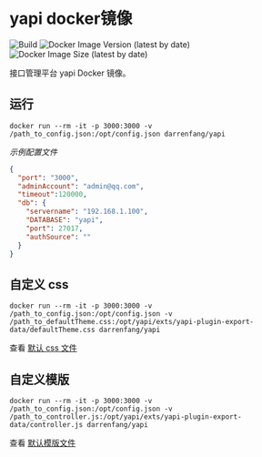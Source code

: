 # yapi docker镜像

![Build](https://github.com/darrenfang/docker-yapi/workflows/Build/badge.svg) ![Docker Image Version (latest by date)](https://img.shields.io/docker/v/darrenfang/docker-yapi) ![Docker Image Size (latest by date)](https://img.shields.io/docker/image-size/darrenfang/docker-yapi)

接口管理平台 yapi Docker 镜像。

## 运行

```shell
docker run --rm -it -p 3000:3000 -v /path_to_config.json:/opt/config.json darrenfang/yapi
```

*示例配置文件*

```json
{
  "port": "3000",
  "adminAccount": "admin@qq.com",
  "timeout":120000,
  "db": {
    "servername": "192.168.1.100",
    "DATABASE": "yapi",
    "port": 27017,
    "authSource": ""
  }
}
```

## 自定义 css

```shell
docker run --rm -it -p 3000:3000 -v /path_to_config.json:/opt/config.json -v /path_to_defaultTheme.css:/opt/yapi/exts/yapi-plugin-export-data/defaultTheme.css darrenfang/yapi
```

查看 [默认 css 文件](https://github.com/YMFE/yapi/blob/master/exts/yapi-plugin-export-data/defaultTheme.css "默认 css 文件")

## 自定义模版

```shell
docker run --rm -it -p 3000:3000 -v /path_to_config.json:/opt/config.json -v /path_to_controller.js:/opt/yapi/exts/yapi-plugin-export-data/controller.js darrenfang/yapi
```

查看 [默认模版文件](https://github.com/YMFE/yapi/blob/master/exts/yapi-plugin-export-data/controller.js "默认模版文件")
